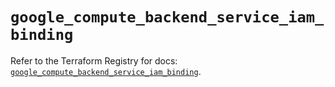 # `google_compute_backend_service_iam_binding`

Refer to the Terraform Registry for docs: [`google_compute_backend_service_iam_binding`](https://registry.terraform.io/providers/hashicorp/google-beta/6.45.0/docs/resources/google_compute_backend_service_iam_binding).
